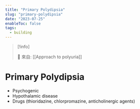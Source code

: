 ```yaml
---
title: "Primary Polydipsia"
slug: "primary-polydipsia"
date: "2023-07-25"
enableToc: false
tags:
  - building
---
```


> [!info]
>
> 🌱 來自: [[Approach to polyuria]]

# Primary Polydipsia

- Psychogenic
- Hypothalamic disease
- Drugs (thioridazine, chlorpromazine, anticholinergic agents)
